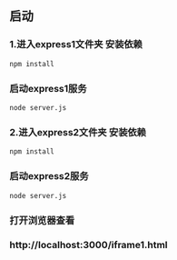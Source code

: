 ## 启动
### 1.进入express1文件夹 安装依赖
```
npm install

```

### 启动express1服务
```
node server.js
```

### 2.进入express2文件夹 安装依赖
```
npm install

```

### 启动express2服务
```
node server.js
```

### 打开浏览器查看

### http://localhost:3000/iframe1.html
